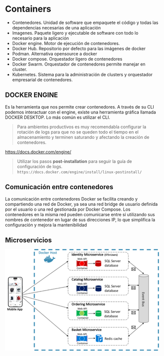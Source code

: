 # Containers

- Contenedores. Unidad de software que empaquete el código y todas las dependencias necesarias de una aplicación
- Imagenes. Paquete ligero y ejecutable de software con todo lo necesario para la aplicación
- Docker engine. Motor de ejecución de contenedores.
- Docker Hub. Repositorio por defecto para las imágenes de docker
- Podman. Alternativa opensource a docker
- Docker compose. Orquestador ligero de contenedores
- Docker Swarm. Orquestador de contenedores permite manejar en cluster.
- Kubernetes. Sistema para la administración de clusters y orquestador empresarial de contenedores.


## DOCKER ENGINE

Es la herramienta que nos permite crear contenedores. A través de su CLI podemos interactuar con el engine, existe una herramienta gráfica llamada DOCKER DESKTOP. Lo más común es utilizar el CLI.

> Para ambientes productivos es muy recomendabla configurar la rotación de logs para que no se queden todo el tiempo en el almacenamiento y terminen saturando y afectando la creación de contenedores.

https://docs.docker.com/engine/

> Utilizar los pasos **post-installation** para seguir la guía de configuración de logs. `https://docs.docker.com/engine/install/linux-postinstall/`

## Comunicación entre contenedores

La comunicación entre contenedores Docker se facilita creando y compartiendo una red de Docker, ya sea una red bridge de usuario definida por el usuario o una red gestionada por Docker Compose. Los contenedores en la misma red pueden comunicarse entre sí utilizando sus nombres de contenedor en lugar de sus direcciones IP, lo que simplifica la configuración y mejora la mantenibilidad

## Microservicios

![](./docs/img/docker-microservices-example.png)